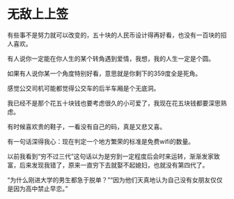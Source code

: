 # 无敌上上签

有些事不是努力就可以改变的，五十块的人民币设计得再好看，也没有一百块的招人喜欢。 

有人说你一定能在你人生的某个转角遇到爱情，我想，我的人生一定是个圆。 

如果有人说你某一个角度特别好看，意思就是你剩下的359度全是死角。 

感觉公交司机可能都觉得公交车的后半车厢是个无底洞。 

我已经不是那个花五十块钱也要考虑很久的小可爱了，我现在花五块钱都要深思熟虑。 

有时候喜欢贵的鞋子，一看没有自己的码，真是又悲又喜。 

有一句话深得我心：现在判定一个地方繁荣的标准是免费wifi的数量。 

以前我看到“穷不过三代”这句话以为是穷到一定程度后会时来运转，渐渐发家致富，后来发现我错了，原来一直穷下去就娶不起媳妇，也就没有第四代了。 

“为什么刚进大学的男生都急于脱单？”“因为他们天真地认为自己没有女朋友仅仅是因为高中禁止早恋。”